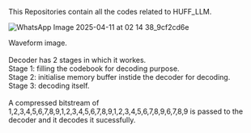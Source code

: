 This Repositories contain all the codes related to HUFF_LLM. </br>


![WhatsApp Image 2025-04-11 at 02 14 38_9cf2cd6e](https://github.com/user-attachments/assets/823b6ae9-9162-4e27-a92e-a803ddce4948)


Waveform image. </br></br>
Decoder has 2 stages in which it workes. </br>
Stage 1: filling the codebook for decoding purpose. </br>
Stage 2: initialise memory buffer instide the decoder for decoding. </br>
Stage 3: decoding itself. </br> </br>
A compressed bitstream of 1,2,3,4,5,6,7,8,9,1,2,3,4,5,6,7,8,9,1,2,3,4,5,6,7,8,9,6,7,8,9 is passed to the decoder and it decodes it sucessfully. </br>
